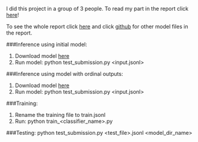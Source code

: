 I did this project in a group of 3 people.  To read my part in the report click [here](https://github.com/jennytran158/cs182/blob/master/182bert.pdf)!

To see the whole report click [here](https://github.com/jennytran158/cs182/blob/master/CS182_Writeup.pdf) and click [github](https://github.com/vsrin1/CS182-Final-Project) for other model files in the report. 

###Inference using initial model:
1. Download model [here](https://drive.google.com/drive/u/0/folders/11jn8qVLVRMjwmv-REYTimGLYdsn76nAs)
2. Run model:
python test_submission.py <input.jsonl>


###Inference using model with ordinal outputs:
1. Download model [here](https://drive.google.com/drive/u/0/folders/199iZfuYO4Z2dRFFb0jFRtzqxlagwUCdF)
2. Run model:
python test_submission.py <input.jsonl>




###Training:
1. Rename the training file to train.jsonl 
2. Run:
python train_<classifier_name>.py


###Testing:
python test_submission.py <test_file>.jsonl <model_dir_name>
